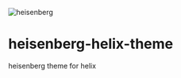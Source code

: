 ![heisenberg](https://user-images.githubusercontent.com/70972101/194722007-48d509de-bc89-4b43-b750-b1ffbfbd73e5.jpeg)

# heisenberg-helix-theme
heisenberg theme for helix 
